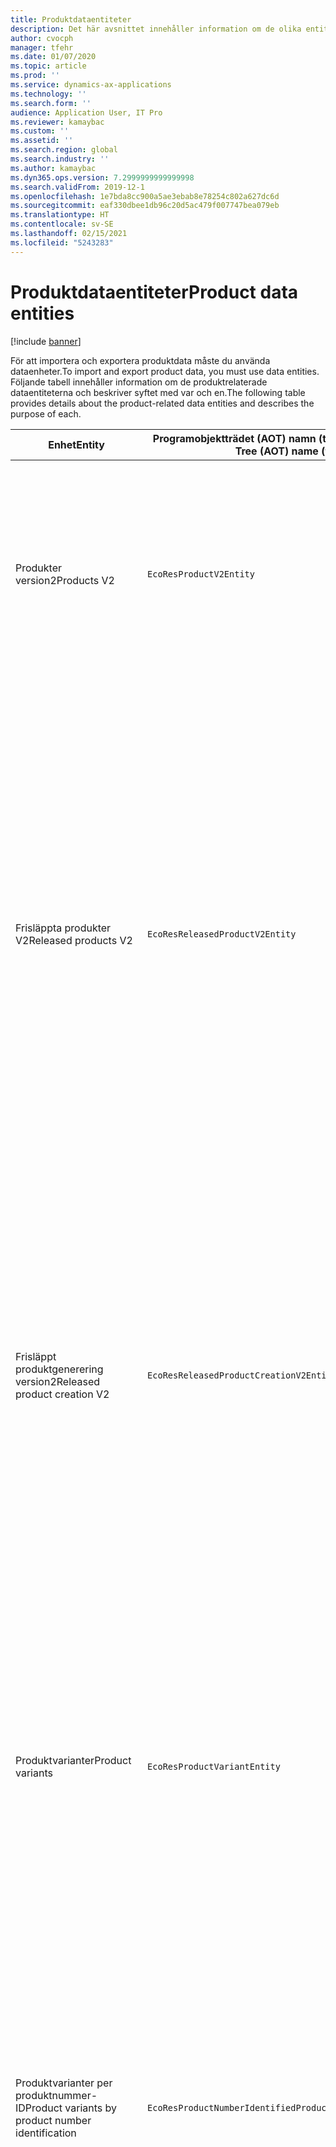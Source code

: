 ```yaml
---
title: Produktdataentiteter
description: Det här avsnittet innehåller information om de olika entiteter som kan användas för att importera och exportera produktdata.
author: cvocph
manager: tfehr
ms.date: 01/07/2020
ms.topic: article
ms.prod: ''
ms.service: dynamics-ax-applications
ms.technology: ''
ms.search.form: ''
audience: Application User, IT Pro
ms.reviewer: kamaybac
ms.custom: ''
ms.assetid: ''
ms.search.region: global
ms.search.industry: ''
ms.author: kamaybac
ms.dyn365.ops.version: 7.2999999999999998
ms.search.validFrom: 2019-12-1
ms.openlocfilehash: 1e7bda8cc900a5ae3ebab8e78254c802a627dc6d
ms.sourcegitcommit: eaf330dbee1db96c20d5ac479f007747bea079eb
ms.translationtype: HT
ms.contentlocale: sv-SE
ms.lasthandoff: 02/15/2021
ms.locfileid: "5243283"
---
```

# <a name="product-data-entities"></a><span data-ttu-id="8232b-103">Produktdataentiteter</span><span class="sxs-lookup"><span data-stu-id="8232b-103">Product data entities</span></span>

[!include [banner](../includes/banner.md)]

<span data-ttu-id="8232b-104">För att importera och exportera produktdata måste du använda dataenheter.</span><span class="sxs-lookup"><span data-stu-id="8232b-104">To import and export product data, you must use data entities.</span></span> <span data-ttu-id="8232b-105">Följande tabell innehåller information om de produktrelaterade dataentiteterna och beskriver syftet med var och en.</span><span class="sxs-lookup"><span data-stu-id="8232b-105">The following table provides details about the product-related data entities and describes the purpose of each.</span></span>

| <span data-ttu-id="8232b-106">Enhet</span><span class="sxs-lookup"><span data-stu-id="8232b-106">Entity</span></span> | <span data-ttu-id="8232b-107">Programobjektträdet (AOT) namn (typ)</span><span class="sxs-lookup"><span data-stu-id="8232b-107">Application Object Tree (AOT) name (type)</span></span> | <span data-ttu-id="8232b-108">Anteckningar</span><span class="sxs-lookup"><span data-stu-id="8232b-108">Notes</span></span> |
|--------|-------------------------------------------|-------|
| <span data-ttu-id="8232b-109">Produkter version2</span><span class="sxs-lookup"><span data-stu-id="8232b-109">Products V2</span></span> | `EcoResProductV2Entity` | <span data-ttu-id="8232b-110">Den här entiteten används för att importera och exportera delade produkter - distinkta produkter och produktmallar.</span><span class="sxs-lookup"><span data-stu-id="8232b-110">This entity is used to import and export shared products-distinct products and product masters.</span></span> <span data-ttu-id="8232b-111">Det möjliggör uppdateringar.</span><span class="sxs-lookup"><span data-stu-id="8232b-111">It allows for updates.</span></span> <span data-ttu-id="8232b-112">Det stöder inte inställningsbaserade SQL-åtgärder.</span><span class="sxs-lookup"><span data-stu-id="8232b-112">It doesn't support set-based SQL operations.</span></span> <span data-ttu-id="8232b-113">Den är aktiverad för Open Data Protocol (OData).</span><span class="sxs-lookup"><span data-stu-id="8232b-113">It's enabled for Open Data Protocol (OData).</span></span> |
| <span data-ttu-id="8232b-114">Frisläppta produkter V2</span><span class="sxs-lookup"><span data-stu-id="8232b-114">Released products V2</span></span> | `EcoResReleasedProductV2Entity` | <span data-ttu-id="8232b-115">Den här entiteten används för att importera och exportera släppta produkter - distinkta produkter och produktmallar.</span><span class="sxs-lookup"><span data-stu-id="8232b-115">This entity is used to import and export released products-distinct products and product masters.</span></span> <span data-ttu-id="8232b-116">Det möjliggör uppdateringar.</span><span class="sxs-lookup"><span data-stu-id="8232b-116">It allows for updates.</span></span> <span data-ttu-id="8232b-117">Det kräver att den delade produkten redan har skapats.</span><span class="sxs-lookup"><span data-stu-id="8232b-117">It requires that the shared product already be created.</span></span> <span data-ttu-id="8232b-118">När en ny utgiven produkt importeras, uppstår en version av den delade produkten.</span><span class="sxs-lookup"><span data-stu-id="8232b-118">When a new released product is imported, a release of the shared product occurs.</span></span> <span data-ttu-id="8232b-119">Det finns också separata entiteter som kan användas för att importera och exportera frisläppt produktmallar och släppt distinkta varianter.</span><span class="sxs-lookup"><span data-stu-id="8232b-119">There are also separate entities that can be used to import and export released product masters and released distinct variants.</span></span> <span data-ttu-id="8232b-120">Den här entiteten stöder inte set-baserade SQL-åtgärder eller ta bort åtgärder.</span><span class="sxs-lookup"><span data-stu-id="8232b-120">This entity doesn't support set-based SQL operations or delete operations.</span></span> <span data-ttu-id="8232b-121">Den är aktiverad för OData.</span><span class="sxs-lookup"><span data-stu-id="8232b-121">It's enabled for OData.</span></span> |
| <span data-ttu-id="8232b-122">Frisläppt produktgenerering version2</span><span class="sxs-lookup"><span data-stu-id="8232b-122">Released product creation V2</span></span> | `EcoResReleasedProductCreationV2Entity` | <span data-ttu-id="8232b-123">Den här entiteten används för att importera delade produkter och frisläppta produkter i ett steg.</span><span class="sxs-lookup"><span data-stu-id="8232b-123">This entity is used to import shared products and released products in one step.</span></span> <span data-ttu-id="8232b-124">Även om det stöder export, rekommenderas inte att använda, eftersom syftet med entiteten är produkt skapande.</span><span class="sxs-lookup"><span data-stu-id="8232b-124">Although it supports exports, that use isn't recommended, because the purpose of the entity is product creation.</span></span> <span data-ttu-id="8232b-125">Det stöder inte uppdateringar.</span><span class="sxs-lookup"><span data-stu-id="8232b-125">It doesn't support updates.</span></span> <span data-ttu-id="8232b-126">Den stöder en begränsad uppsättning fält (fält som är tillgängliga i dialogrutan Skapa produkt).</span><span class="sxs-lookup"><span data-stu-id="8232b-126">It supports a limited set of fields (fields that are available in the product creation dialog box).</span></span> <span data-ttu-id="8232b-127">Det stöder inte inställningsbaserade SQL-åtgärder.</span><span class="sxs-lookup"><span data-stu-id="8232b-127">It doesn't support set-based SQL operations.</span></span> <span data-ttu-id="8232b-128">Det exponeras inte via OData.</span><span class="sxs-lookup"><span data-stu-id="8232b-128">It isn't exposed through OData.</span></span> |
| <span data-ttu-id="8232b-129">Produktvarianter</span><span class="sxs-lookup"><span data-stu-id="8232b-129">Product variants</span></span> | `EcoResProductVariantEntity` | <span data-ttu-id="8232b-130">Den här entiteten används för att importera och exportera delade produktvarianter.</span><span class="sxs-lookup"><span data-stu-id="8232b-130">This entity is used to import and export shared product variants.</span></span> <span data-ttu-id="8232b-131">Det möjliggör uppdateringar.</span><span class="sxs-lookup"><span data-stu-id="8232b-131">It allows for updates.</span></span> <span data-ttu-id="8232b-132">Det kräver att dimensionsvärden redan skapas.</span><span class="sxs-lookup"><span data-stu-id="8232b-132">It requires that dimension values already be created.</span></span> <span data-ttu-id="8232b-133">Integrations nyckeln är produktmall plus produktdimensioner.</span><span class="sxs-lookup"><span data-stu-id="8232b-133">The integration key is the product master plus product dimensions.</span></span> <span data-ttu-id="8232b-134">Entiteten stöder inte inställningsbaserade SQL-åtgärder.</span><span class="sxs-lookup"><span data-stu-id="8232b-134">This entity doesn't support set-based SQL operations.</span></span> <span data-ttu-id="8232b-135">Den är aktiverad för OData.</span><span class="sxs-lookup"><span data-stu-id="8232b-135">It's enabled for OData.</span></span> <span data-ttu-id="8232b-136">Den stöder borttagningsåtgärder.</span><span class="sxs-lookup"><span data-stu-id="8232b-136">It supports delete operations.</span></span> <span data-ttu-id="8232b-137">Den kan inte utökas genom tillägg av nya produktdimensioner.</span><span class="sxs-lookup"><span data-stu-id="8232b-137">It can't be extended through the addition of new product dimensions.</span></span> |
| <span data-ttu-id="8232b-138">Produktvarianter per produktnummer-ID</span><span class="sxs-lookup"><span data-stu-id="8232b-138">Product variants by product number identification</span></span> | `EcoResProductNumberIdentifiedProductVariantEntity` | <span data-ttu-id="8232b-139">Den här entiteten används för att importera och exportera delade produktvarianter.</span><span class="sxs-lookup"><span data-stu-id="8232b-139">This entity is used to import and export shared product variants.</span></span> <span data-ttu-id="8232b-140">Det möjliggör uppdateringar.</span><span class="sxs-lookup"><span data-stu-id="8232b-140">It allows for updates.</span></span> <span data-ttu-id="8232b-141">Det kräver att dimensionsvärden redan skapas.</span><span class="sxs-lookup"><span data-stu-id="8232b-141">It requires that dimension values already be created.</span></span> <span data-ttu-id="8232b-142">Integrationsnyckeln är produktnumret (medan integrations nyckeln för entiteten **Produktvarianter** är produktmall plus produktdimensioner).</span><span class="sxs-lookup"><span data-stu-id="8232b-142">The integration key is the product number (whereas the integration key for the **Product variants** entity is the product master plus product dimensions).</span></span> |
| <span data-ttu-id="8232b-143">Frisläppta produktvarianter</span><span class="sxs-lookup"><span data-stu-id="8232b-143">Released product variants</span></span> | `EcoResReleasedProductVariantEntity` | <span data-ttu-id="8232b-144">Den här entiteten används för att importera och exportera frisläppta produktvarianter.</span><span class="sxs-lookup"><span data-stu-id="8232b-144">This entity is used to import and export released product variants.</span></span> <span data-ttu-id="8232b-145">Det möjliggör uppdateringar.</span><span class="sxs-lookup"><span data-stu-id="8232b-145">It allows for updates.</span></span> <span data-ttu-id="8232b-146">Det kräver att den delade produktvarianter redan har skapats.</span><span class="sxs-lookup"><span data-stu-id="8232b-146">It requires that shared product variants already be created.</span></span> <span data-ttu-id="8232b-147">När en ny utgiven produktvarianter importeras, uppstår en version av den delade produktvarianten.</span><span class="sxs-lookup"><span data-stu-id="8232b-147">When a new released product variant is imported, a release of the shared product variant occurs.</span></span> <span data-ttu-id="8232b-148">Entiteten stöder inte inställningsbaserade SQL-åtgärder.</span><span class="sxs-lookup"><span data-stu-id="8232b-148">This entity doesn't support set-based SQL operations.</span></span> <span data-ttu-id="8232b-149">Den är aktiverad för OData.</span><span class="sxs-lookup"><span data-stu-id="8232b-149">It's enabled for OData.</span></span> <span data-ttu-id="8232b-150">Även om det stöder ta bort åtgärder, som använder för närvarande orsakar skadade data på grund av ett fel i den aktuella plattformen.</span><span class="sxs-lookup"><span data-stu-id="8232b-150">Although it supports delete operations, that use currently causes data corruption because of a bug in the current platform.</span></span> <span data-ttu-id="8232b-151">Entiteten kan inte utökas genom tillägg av nya produktdimensioner.</span><span class="sxs-lookup"><span data-stu-id="8232b-151">This entity can't be extended through the addition of new product dimensions.</span></span> |
| <span data-ttu-id="8232b-152">Frisläppta produktvarianter per produktnummer-ID</span><span class="sxs-lookup"><span data-stu-id="8232b-152">Released product variants by product number identification</span></span> | `EcoResProductNumberIdentifiedReleasedProductVariantEntity` | <span data-ttu-id="8232b-153">Denna entitet liknar entiteten **Frisläppta produktvarianter** men integrationsnyckeln är produktnumret istället för produktmall plus produktdimensioner.</span><span class="sxs-lookup"><span data-stu-id="8232b-153">This entity resembles the **Released product variants** entity, but the integration key is the product number instead of the product master plus product dimensions.</span></span> <span data-ttu-id="8232b-154">Den kan inte utökas genom tillägg av nya produktdimensioner.</span><span class="sxs-lookup"><span data-stu-id="8232b-154">It can be extended through the addition of new product dimensions.</span></span> |
| <span data-ttu-id="8232b-155">Säljbara frisläppta produkter</span><span class="sxs-lookup"><span data-stu-id="8232b-155">Sellable released products</span></span> | `EcoResSellableReleasedProductEntity` | <span data-ttu-id="8232b-156">Den här entiteten används för att exportera endast säljbara produkter.</span><span class="sxs-lookup"><span data-stu-id="8232b-156">This entity is used to export only sellable products.</span></span> <span data-ttu-id="8232b-157">Säljbara produkter är produkter som har den information som de behöver för att kunna användas på en försäljningsorder.</span><span class="sxs-lookup"><span data-stu-id="8232b-157">Sellable products are products that have the information that they require in order to be used in a sales order.</span></span> <span data-ttu-id="8232b-158">Samma regler gäller när en produkt kontrolleras med funktionen **Validera** på sidan **frisläppta produkter**.</span><span class="sxs-lookup"><span data-stu-id="8232b-158">The same rules apply when a product is validated by using the **Validate** function on the **Released products** page.</span></span> |
| <span data-ttu-id="8232b-159">Frisläppta specifika produkter V2</span><span class="sxs-lookup"><span data-stu-id="8232b-159">Released Distinct products V2</span></span> | `EcoResDistinctProductV2Entity` | <span data-ttu-id="8232b-160">Den här entiteten används för att exportera specifika produkter.</span><span class="sxs-lookup"><span data-stu-id="8232b-160">This entity is used to export distinct products.</span></span> <span data-ttu-id="8232b-161">Dessa specifika produkter kan vara produkters undertypprodukt och produktvarianter.</span><span class="sxs-lookup"><span data-stu-id="8232b-161">Those distinct products can be products, subtype products, and product variants.</span></span> |
| <span data-ttu-id="8232b-162">Släppta produktmallar V2</span><span class="sxs-lookup"><span data-stu-id="8232b-162">Released products masters V2</span></span> | `EcoResProductMasterV2Entity` | <span data-ttu-id="8232b-163">Den här entiteten används för att importera och exportera produktmallar.</span><span class="sxs-lookup"><span data-stu-id="8232b-163">This entity is used to import and export product masters.</span></span> <span data-ttu-id="8232b-164">Den är inte aktiverad för datahantering.</span><span class="sxs-lookup"><span data-stu-id="8232b-164">It isn't enabled for data management.</span></span> |
| <span data-ttu-id="8232b-165">Artikel - streckkod</span><span class="sxs-lookup"><span data-stu-id="8232b-165">Item - barcode</span></span> | `EcoResProductBarcodeEntityV3` | <span data-ttu-id="8232b-166">Den här entiteten används för att exportera produkter och streckkoder.</span><span class="sxs-lookup"><span data-stu-id="8232b-166">This entity is used to export products and bar codes.</span></span> <span data-ttu-id="8232b-167">Den här entiteten tillåter inte ändringsspårning, uppdateringar eller borttagningar.</span><span class="sxs-lookup"><span data-stu-id="8232b-167">This entity doesn't allow change tracking, updates, or deletes.</span></span> <span data-ttu-id="8232b-168">Om du vill använda ändringsspårning, uppdateringar eller ta bort på streckkoder använder du entiteten **Artikel - Association till streckkod**.</span><span class="sxs-lookup"><span data-stu-id="8232b-168">To use change tracking, updates, or deletes on barcodes, use the **Item - barcode association** entity.</span></span> |
| <span data-ttu-id="8232b-169">Artikel-streckkod-association</span><span class="sxs-lookup"><span data-stu-id="8232b-169">Item - barcode association</span></span> | `EcoResProductBarcodeAssociationEntity` | <span data-ttu-id="8232b-170">Den här entiteten används för att exportera produkter och streckkoder.</span><span class="sxs-lookup"><span data-stu-id="8232b-170">This entity is used to export products and bar codes.</span></span> <span data-ttu-id="8232b-171">Du kan spåra, uppdatera och ta bort ändringar.</span><span class="sxs-lookup"><span data-stu-id="8232b-171">It allows change tracking, updates, and deletes.</span></span> <span data-ttu-id="8232b-172">Om du vill använda entiteten måste *Artikel - streckkodsförbättringar* aktiveras i [funktionshantering](../../fin-ops-core/fin-ops/get-started/feature-management/feature-management-overview.md).</span><span class="sxs-lookup"><span data-stu-id="8232b-172">To use the entity, the feature *Item - barcode improvements* must be enabled in [feature management](../../fin-ops-core/fin-ops/get-started/feature-management/feature-management-overview.md).</span></span> <span data-ttu-id="8232b-173">Dess enhetsnyckel är `AssociationID`, som skapar kopplingen mellan streckkoden och produkten.</span><span class="sxs-lookup"><span data-stu-id="8232b-173">Its entity key is `AssociationID`, which creates the association between the barcode and the product.</span></span> <span data-ttu-id="8232b-174">Om du vill lägga till stöd för den här nyckeln fylls tabellen `InventitemBarcodeAssociation` i med befintliga artikel streckkodsdata när du aktiverar funktionen.</span><span class="sxs-lookup"><span data-stu-id="8232b-174">To add support for this key, the table `InventitemBarcodeAssociation` will be populated for existing item barcode data when you turn on the feature.</span></span> <span data-ttu-id="8232b-175">Registret fylls i med hjälp av ett batchjobb och om streckkodsregistret har många poster kan det ta lång tid att köra batchjobbet.</span><span class="sxs-lookup"><span data-stu-id="8232b-175">The table is populated using a batch job and if your barcode table has a large number of records, it could take significant time to run the batch job.</span></span> <span data-ttu-id="8232b-176">Därför rekommenderar vi att du planerar att aktivera funktionen (och därmed köra batch-jobbet) vid en tidpunkt som passar ditt företags schema.</span><span class="sxs-lookup"><span data-stu-id="8232b-176">Therefore, we recommend that you plan to enable the feature (and therefore run the batch job) at a time that fits your business schedule.</span></span> |
| <span data-ttu-id="8232b-177">Produktens livscykeltillstånd</span><span class="sxs-lookup"><span data-stu-id="8232b-177">Product lifecycle states</span></span> | `EcoResProductLifecycleSateEntity` | <span data-ttu-id="8232b-178">Den här entiteten används för att importera och exportera de olika produktlivscykeltillstånd som kan tilldelas en produkt.</span><span class="sxs-lookup"><span data-stu-id="8232b-178">This entity is used to import and export the different product lifecycle states that can be assigned to a product.</span></span> |

> [!NOTE]
> <span data-ttu-id="8232b-179">Du kan använda dataentiteten **frisläppta produkter V2** för att importera produkter till systemet endast om den delade produkten redan har skapats.</span><span class="sxs-lookup"><span data-stu-id="8232b-179">You can use the **Released Products V2** data entity to import products into the system only if the shared product has already been created.</span></span> <span data-ttu-id="8232b-180">Annars, om du vill importera produkter till systemet, måste du använda **produktskapande** dataentitet.</span><span class="sxs-lookup"><span data-stu-id="8232b-180">Otherwise, to import products into the system, you must use the **Product creation** data entity.</span></span>


[!INCLUDE[footer-include](../../includes/footer-banner.md)]